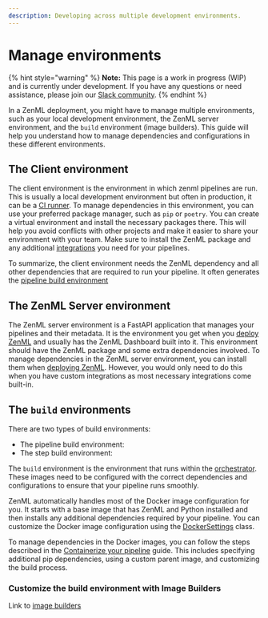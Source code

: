 ```yaml
---
description: Developing across multiple development environments.
---
```


# Manage environments

{% hint style="warning" %}
**Note:** This page is a work in progress (WIP) and is currently under development. If you have any questions or need assistance, please join our [Slack community](https://zenml.io/slack).
{% endhint %}

In a ZenML deployment, you might have to manage multiple environments, such as your local development environment, the ZenML server environment, and the `build` environment (image builders). This guide will help you understand how to manage dependencies and configurations in these different environments.

## The Client environment

The client environment is the environment in which zenml pipelines are run. This is usually a local development environment but often in production, it can be a [CI runner](../../platform-guide/set-up-your-mlops-platform/productionalize-with-ci-cd-ct.md). To manage dependencies in this environment, you can use your preferred package manager, such as `pip` or `poetry`. You can create a virtual environment and install the necessary packages there. This will help you avoid conflicts with other projects and make it easier to share your environment with your team. Make sure to install the ZenML package and any additional [integrations](../component-galery/) you need for your pipelines.

To summarize, the client environment needs the ZenML dependency and all other dependencies that are required to run your pipeline. It often generates the [pipeline build environment](manage-environments.md#the-pipeline-build-environment)

## The ZenML Server environment

The ZenML server environment is a FastAPI application that manages your pipelines and their metadata. It is the environment you get when you [deploy ZenML](../../platform-guide/set-up-your-mlops-platform/deploy-zenml/) and usually has the ZenML Dashboard built into it. This environment should have the ZenML package and some extra dependencies involved. To manage dependencies in the ZenML server environment, you can install them when [deploying ZenML](../../platform-guide/set-up-your-mlops-platform/deploy-zenml/). However, you would only need to do this when you have custom integrations as most necessary integrations come built-in.

## The `build` environments

There are two types of build environments:

* The pipeline build environment:
* The step build environment:

The `build` environment is the environment that runs within the [orchestrator](../component-galery/orchestrators/). These images need to be configured with the correct dependencies and configurations to ensure that your pipeline runs smoothly.

ZenML automatically handles most of the Docker image configuration for you. It starts with a base image that has ZenML and Python installed and then installs any additional dependencies required by your pipeline. You can customize the Docker image configuration using the [DockerSettings](containerize-your-pipeline.md) class.

To manage dependencies in the Docker images, you can follow the steps described in the [Containerize your pipeline](containerize-your-pipeline.md) guide. This includes specifying additional pip dependencies, using a custom parent image, and customizing the build process.

### Customize the build environment with Image Builders

Link to [image builders](../component-galery/image-builders/)
